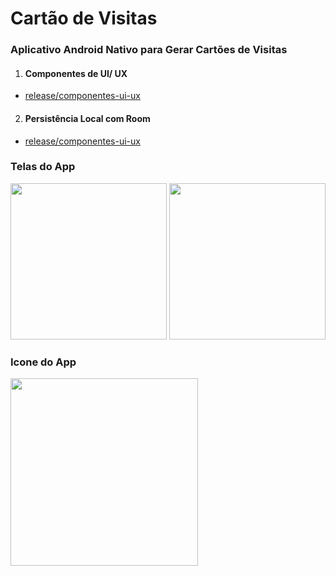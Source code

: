 # Cartão de Visitas

### Aplicativo Android Nativo para Gerar Cartões de Visitas

1. #### Componentes de UI/ UX

* [release/componentes-ui-ux](https://github.com/ClebertJR/dio-desafio-projeto-tres-bootcamp-santander-app-cartao-visitas/tree/release/componentes-ui-ux)

2. #### Persistência Local com Room

* [release/componentes-ui-ux](https://github.com/ClebertJR/dio-desafio-projeto-tres-bootcamp-santander-app-cartao-visitas/tree/release/persistencia-local-room)

### Telas do App
<img src="https://user-images.githubusercontent.com/95129252/179121990-302f6899-98cd-44c1-b8df-89602592985a.jpeg" width="250px"/> <img src="https://user-images.githubusercontent.com/95129252/179121992-3c822ac7-8515-4db0-88ac-4038dde0c01c.jpeg" width="250px"/>

### Icone do App
<img src="https://user-images.githubusercontent.com/95129252/179121988-57c9391f-4884-4067-bfb3-f4acc780ece2.jpeg" width="300px"/>
